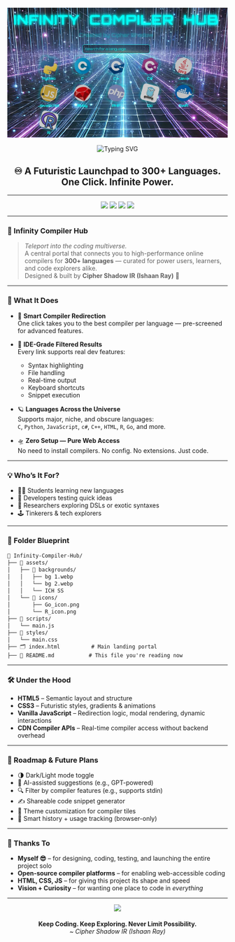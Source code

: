 <p align="center">
  <img src="assets/backgrounds/ICH SS.jpg" width="600" alt="IR Window GUI Preview">
</p>
<p align="center">
  <img src="https://readme-typing-svg.herokuapp.com?font=Cambria&size=30&duration=5000&color=d8fc0f&center=true&vCenter=true&width=1000&height=70&lines=INFINITY+COMPILER+HUB+%7C+Code+Everywhere+In+Every+Language" alt="Typing SVG" />
</p>

<h2 align="center">♾️ A Futuristic Launchpad to 300+ Languages. One Click. Infinite Power.</h2>

---

<p align="center">
  <img src="https://img.shields.io/badge/HTML5-Frontend-E34F26?style=for-the-badge&logo=html5&logoColor=white" />
  <img src="https://img.shields.io/badge/CSS3-Styled-1572B6?style=for-the-badge&logo=css3&logoColor=white" />
  <img src="https://img.shields.io/badge/JavaScript-Logic-F7DF1E?style=for-the-badge&logo=javascript&logoColor=black" />
  <img src="https://img.shields.io/badge/Compilers-300%2B%20Languages-blueviolet?style=for-the-badge" />
</p>

---

### 🚀 Infinity Compiler Hub

> *Teleport into the coding multiverse.*  
> A central portal that connects you to high-performance online compilers for **300+ languages** — curated for power users, learners, and code explorers alike.  
> Designed & built by **Cipher Shadow IR (Ishaan Ray)** 🧠

---

### 🌌 What It Does

- 🔗 **Smart Compiler Redirection**  
  One click takes you to the best compiler per language — pre-screened for advanced features.

- 🧠 **IDE-Grade Filtered Results**  
  Every link supports real dev features:
  - Syntax highlighting  
  - File handling  
  - Real-time output  
  - Keyboard shortcuts  
  - Snippet execution

- 🪐 **Languages Across the Universe**  
  Supports major, niche, and obscure languages:  
  `C`, `Python`, `JavaScript`, `c#`, `C++`, `HTML`, `R`, `Go`, and more.

- 🛸 **Zero Setup — Pure Web Access**  
  No need to install compilers. No config. No extensions. Just code.

---

### 💡 Who’s It For?

- 👩‍💻 Students learning new languages  
- 🚀 Developers testing quick ideas  
- 🧪 Researchers exploring DSLs or exotic syntaxes  
- 🕹️ Tinkerers & tech explorers  

---

### 📂 Folder Blueprint

```plaintext
📁 Infinity-Compiler-Hub/
├── 📂 assets/
│   ├── 📂 backgrounds/
│   │   ├── bg 1.webp
│   │   └── bg 2.webp
│   │   └── ICH SS
│   └── 📂 icons/
│       ├── Go_icon.png
│       └── R_icon.png
├── 📂 scripts/
│   └── main.js
├── 📂 styles/
│   └── main.css
├── 🗂️ index.html          # Main landing portal
├── 📄 README.md           # This file you're reading now
```

---

### 🛠️ Under the Hood

- **HTML5** – Semantic layout and structure  
- **CSS3** – Futuristic styles, gradients & animations  
- **Vanilla JavaScript** – Redirection logic, modal rendering, dynamic interactions  
- **CDN Compiler APIs** – Real-time compiler access without backend overhead

---

### 🔭 Roadmap & Future Plans

- 🌗 Dark/Light mode toggle  
- 🤖 AI-assisted suggestions (e.g., GPT-powered)  
- 🔍 Filter by compiler features (e.g., supports stdin)  
- ✍️ Shareable code snippet generator  
- 🧩 Theme customization for compiler tiles  
- 🧠 Smart history + usage tracking (browser-only)

---

### 🙌 Thanks To

- **Myself 😎** – for designing, coding, testing, and launching the entire project solo  
- **Open-source compiler platforms** – for enabling web-accessible coding  
- **HTML, CSS, JS** – for giving this project its shape and speed  
- **Vision + Curiosity** – for wanting one place to code in *everything*

---

<p align="center">
  <img src="https://img.icons8.com/fluency/48/rocket.png" /><br><br>
  <b>Keep Coding. Keep Exploring. Never Limit Possibility.</b><br>
  <i>~ Cipher Shadow IR (Ishaan Ray)</i>
</p>
